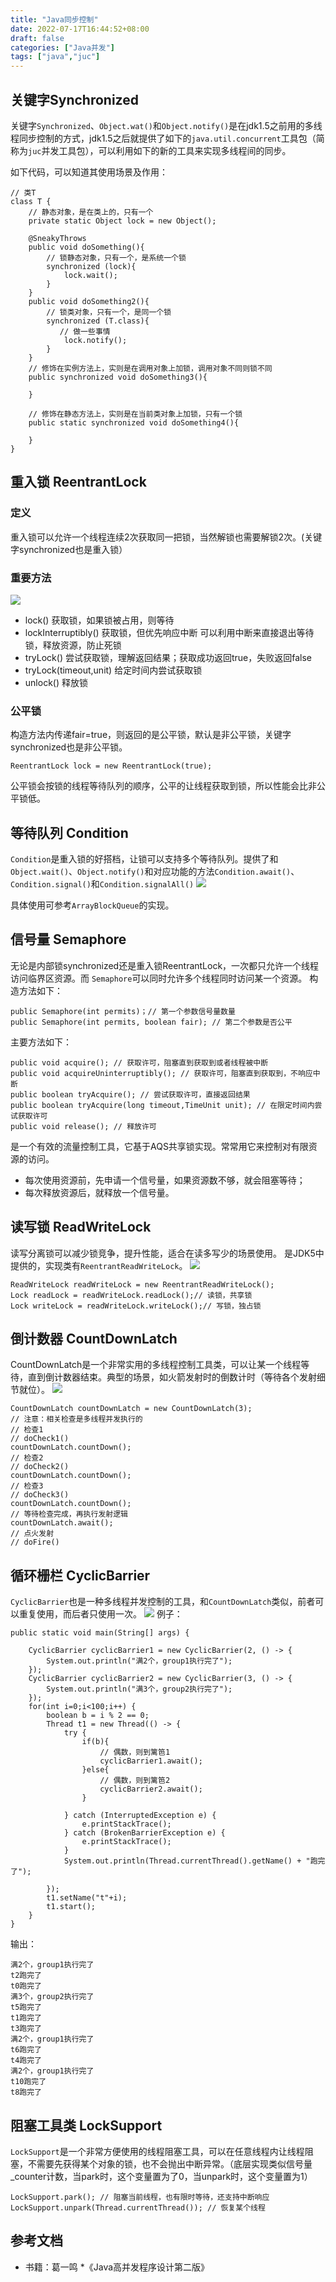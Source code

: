 ```yaml
---
title: "Java同步控制"
date: 2022-07-17T16:44:52+08:00
draft: false
categories: ["Java并发"]
tags: ["java","juc"]
---
```


## 关键字Synchronized
关键字`Synchronized`、`Object.wat()`和`Object.notify()`是在jdk1.5之前用的多线程同步控制的方式，jdk1.5之后就提供了如下的`java.util.concurrent`工具包（简称为`juc`并发工具包），可以利用如下的新的工具来实现多线程间的同步。

如下代码，可以知道其使用场景及作用：
~~~
// 类T
class T {
    // 静态对象，是在类上的，只有一个
    private static Object lock = new Object();

    @SneakyThrows
    public void doSomething(){
        // 锁静态对象，只有一个，是系统一个锁
        synchronized (lock){
            lock.wait();
        }
    }
    public void doSomething2(){
        // 锁类对象，只有一个，是同一个锁
        synchronized (T.class){
           // 做一些事情
            lock.notify();
        }
    }
    // 修饰在实例方法上，实则是在调用对象上加锁，调用对象不同则锁不同
    public synchronized void doSomething3(){

    }

    // 修饰在静态方法上，实则是在当前类对象上加锁，只有一个锁
    public static synchronized void doSomething4(){

    }
}

~~~

## 重入锁 ReentrantLock
### 定义
重入锁可以允许一个线程连续2次获取同一把锁，当然解锁也需要解锁2次。(关键字synchronized也是重入锁）

### 重要方法
![](/mb/images/juc/sync/01.png)
* lock() 获取锁，如果锁被占用，则等待
* lockInterruptibly() 获取锁，但优先响应中断
可以利用中断来直接退出等待锁，释放资源，防止死锁
* tryLock() 尝试获取锁，理解返回结果；获取成功返回true，失败返回false
* tryLock(timeout,unit) 给定时间内尝试获取锁
* unlock() 释放锁

### 公平锁
构造方法内传递fair=true，则返回的是公平锁，默认是非公平锁，关键字synchronized也是非公平锁。
```
ReentrantLock lock = new ReentrantLock(true);
```
公平锁会按锁的线程等待队列的顺序，公平的让线程获取到锁，所以性能会比非公平锁低。

## 等待队列 Condition
`Condition`是重入锁的好搭档，让锁可以支持多个等待队列。提供了和`Object.wait()`、`Object.notify()`和对应功能的方法`Condition.await()`、`Condition.signal()`和`Condition.signalAll()`
![](/mb/images/juc/sync/02.png)

具体使用可参考`ArrayBlockQueue`的实现。

## 信号量 Semaphore
无论是内部锁synchronized还是重入锁ReentrantLock，一次都只允许一个线程访问临界区资源。而
`Semaphore`可以同时允许多个线程同时访问某一个资源。
构造方法如下：
~~~
public Semaphore(int permits)；// 第一个参数信号量数量
public Semaphore(int permits, boolean fair); // 第二个参数是否公平
~~~
主要方法如下：
```
public void acquire(); // 获取许可，阻塞直到获取到或者线程被中断
public void acquireUninterruptibly(); // 获取许可，阻塞直到获取到，不响应中断
public boolean tryAcquire(); // 尝试获取许可，直接返回结果
public boolean tryAcquire(long timeout,TimeUnit unit); // 在限定时间内尝试获取许可
public void release(); // 释放许可
```
是一个有效的流量控制工具，它基于AQS共享锁实现。常常用它来控制对有限资源的访问。
*   每次使用资源前，先申请一个信号量，如果资源数不够，就会阻塞等待；
*   每次释放资源后，就释放一个信号量。
 
## 读写锁 ReadWriteLock
读写分离锁可以减少锁竞争，提升性能，适合在读多写少的场景使用。
是JDK5中提供的，实现类有`ReentrantReadWriteLock`。
![](/mb/images/juc/sync/03.png)

~~~
ReadWriteLock readWriteLock = new ReentrantReadWriteLock();
Lock readLock = readWriteLock.readLock();// 读锁，共享锁
Lock writeLock = readWriteLock.writeLock();// 写锁，独占锁
~~~

## 倒计数器 CountDownLatch
CountDownLatch是一个非常实用的多线程控制工具类，可以让某一个线程等待，直到倒计数器结束。典型的场景，如火箭发射时的倒数计时（等待各个发射细节就位）。
![](/mb/images/juc/sync/04.png)
~~~
CountDownLatch countDownLatch = new CountDownLatch(3);
// 注意：相关检查是多线程并发执行的
// 检查1
// doCheck1()
countDownLatch.countDown();
// 检查2
// doCheck2()
countDownLatch.countDown();
// 检查3
// doCheck3()
countDownLatch.countDown();
// 等待检查完成，再执行发射逻辑
countDownLatch.await();
// 点火发射
// doFire()
~~~
## 循环栅栏 CyclicBarrier
`CyclicBarrier`也是一种多线程并发控制的工具，和`CountDownLatch`类似，前者可以重复使用，而后者只使用一次。
![](/mb/images/juc/sync/05.png)
例子：
~~~
public static void main(String[] args) {

    CyclicBarrier cyclicBarrier1 = new CyclicBarrier(2, () -> {
        System.out.println("满2个，group1执行完了");
    });
    CyclicBarrier cyclicBarrier2 = new CyclicBarrier(3, () -> {
        System.out.println("满3个，group2执行完了");
    });
    for(int i=0;i<100;i++) {
        boolean b = i % 2 == 0;
        Thread t1 = new Thread(() -> {
            try {
                if(b){
                    // 偶数，则到篱笆1
                    cyclicBarrier1.await();
                }else{
                    // 偶数，则到篱笆2
                    cyclicBarrier2.await();
                }

            } catch (InterruptedException e) {
                e.printStackTrace();
            } catch (BrokenBarrierException e) {
                e.printStackTrace();
            }
            System.out.println(Thread.currentThread().getName() + "跑完了");

        });
        t1.setName("t"+i);
        t1.start();
    }
}
~~~
输出：
```
满2个，group1执行完了
t2跑完了
t0跑完了
满3个，group2执行完了
t5跑完了
t1跑完了
t3跑完了
满2个，group1执行完了
t6跑完了
t4跑完了
满2个，group1执行完了
t10跑完了
t8跑完了
```
## 阻塞工具类 LockSupport
`LockSupport`是一个非常方便使用的线程阻塞工具，可以在任意线程内让线程阻塞，不需要先获得某个对象的锁，也不会抛出中断异常。（底层实现类似信号量_counter计数，当park时，这个变量置为了0，当unpark时，这个变量置为1）
 ~~~
LockSupport.park(); // 阻塞当前线程，也有限时等待，还支持中断响应
LockSupport.unpark(Thread.currentThread()); // 恢复某个线程
~~~

## 参考文档
* 书籍：葛一鸣 *《Java高并发程序设计第二版》



